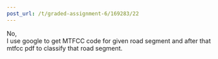 ```yaml
---
post_url: /t/graded-assignment-6/169283/22
---
```

No,  
I use google to get MTFCC code for given road segment and after that mtfcc pdf to classify that road segment.